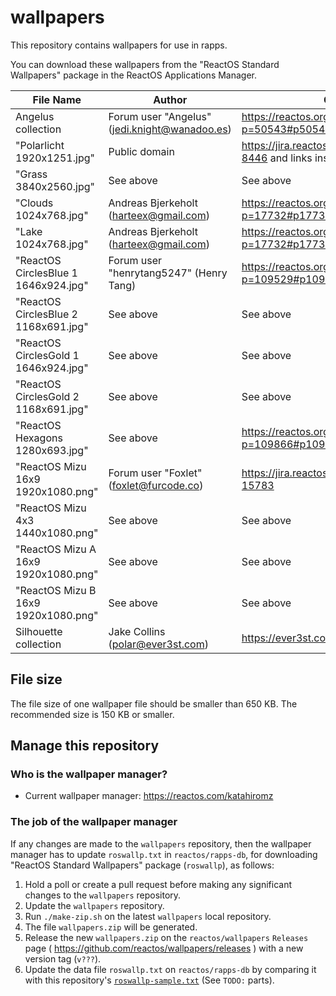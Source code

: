 # wallpapers

This repository contains wallpapers for use in rapps.

You can download these wallpapers from the "ReactOS Standard Wallpapers" package in the ReactOS Applications Manager.

| File Name                            | Author                                        | Origin                                                     |
|--------------------------------------|-----------------------------------------------|------------------------------------------------------------|
| Angelus collection                   | Forum user "Angelus" (jedi.knight@wanadoo.es) | https://reactos.org/forum/viewtopic.php?p=50543#p50543     |
| "Polarlicht 1920x1251.jpg"           | Public domain                                 | https://jira.reactos.org/browse/CORE-8446 and links inside |
| "Grass 3840x2560.jpg"                | See above                                     | See above                                                  |
| "Clouds 1024x768.jpg"                | Andreas Bjerkeholt (harteex@gmail.com)        | https://reactos.org/forum/viewtopic.php?p=17732#p17732     |
| "Lake 1024x768.jpg"                  | Andreas Bjerkeholt (harteex@gmail.com)        | https://reactos.org/forum/viewtopic.php?p=17732#p17732     |
| "ReactOS CirclesBlue 1 1646x924.jpg" | Forum user "henrytang5247" (Henry Tang)       | https://reactos.org/forum/viewtopic.php?p=109529#p109529   |
| "ReactOS CirclesBlue 2 1168x691.jpg" | See above                                     | See above                                                  |
| "ReactOS CirclesGold 1 1646x924.jpg" | See above                                     | See above                                                  |
| "ReactOS CirclesGold 2 1168x691.jpg" | See above                                     | See above                                                  |
| "ReactOS Hexagons 1280x693.jpg"      | See above                                     | https://reactos.org/forum/viewtopic.php?p=109866#p109866   |
| "ReactOS Mizu 16x9 1920x1080.png"    | Forum user "Foxlet" (foxlet@furcode.co)       | https://jira.reactos.org/browse/CORE-15783                 |
| "ReactOS Mizu 4x3 1440x1080.png"     | See above                                     | See above                                                  |
| "ReactOS Mizu A 16x9 1920x1080.png"  | See above                                     | See above                                                  |
| "ReactOS Mizu B 16x9 1920x1080.png"  | See above                                     | See above                                                  |
| Silhouette collection                | Jake Collins (polar@ever3st.com)              | https://ever3st.com/Graphics/Loot/                         |

## File size

The file size of one wallpaper file should be smaller than 650 KB. The recommended size is 150 KB or smaller.

## Manage this repository

### Who is the wallpaper manager?

- Current wallpaper manager: https://reactos.com/katahiromz

### The job of the wallpaper manager

If any changes are made to the `wallpapers` repository, then the wallpaper manager has to update `roswallp.txt` in `reactos/rapps-db`, for downloading "ReactOS Standard Wallpapers" package (`roswallp`), as follows:

1. Hold a poll or create a pull request before making any significant changes to the `wallpapers` repository.
2. Update the `wallpapers` repository.
3. Run `./make-zip.sh` on the latest `wallpapers` local repository.
4. The file `wallpapers.zip` will be generated.
5. Release the new `wallpapers.zip` on the `reactos/wallpapers` `Releases` page ( https://github.com/reactos/wallpapers/releases ) with a new version tag (`v???`).
6. Update the data file `roswallp.txt` on `reactos/rapps-db` by comparing it with this repository's [`roswallp-sample.txt`](roswallp-sample.txt) (See `TODO:` parts).
